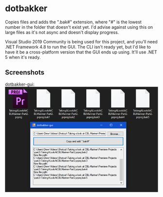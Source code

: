 # dotbakker
Copies files and adds the ".bak#" extension, where "#" is the lowest number in the folder that doesn't exist yet. I'd advise against using this on large files as it's not async and doesn't display progress.

Visual Studio 2019 Community is being used for this project, and you'll need .NET Framework 4.8 to run the GUI. The CLI isn't ready yet, but I'd like to have it be a cross-platform version that the GUI ends up using. It'll use .NET 5 when it's ready.

## Screenshots
dotbakker-gui:<br>
![](/docs/images/dotbakker-gui_screenshot.png?raw=true)
